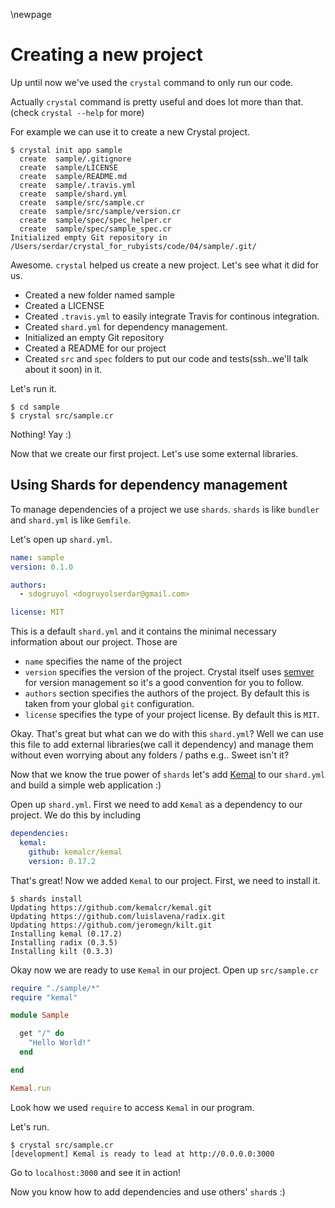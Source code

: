 \newpage

# Creating a new project

Up until now we've used the `crystal` command to only run our code.

Actually `crystal` command is pretty useful and does lot more than that. (check `crystal --help` for more)

For example we can use it to create a new Crystal project.

    $ crystal init app sample
      create  sample/.gitignore
      create  sample/LICENSE
      create  sample/README.md
      create  sample/.travis.yml
      create  sample/shard.yml
      create  sample/src/sample.cr
      create  sample/src/sample/version.cr
      create  sample/spec/spec_helper.cr
      create  sample/spec/sample_spec.cr
    Initialized empty Git repository in /Users/serdar/crystal_for_rubyists/code/04/sample/.git/

Awesome. `crystal` helped us create a new project. Let's see what it did for us.

  - Created a new folder named sample
  - Created a LICENSE
  - Created `.travis.yml` to easily integrate Travis for continous integration.
  - Created `shard.yml` for dependency management.
  - Initialized an empty Git repository
  - Created a README for our project
  - Created `src` and `spec` folders to put our code and tests(ssh..we'll talk about it soon) in it.

Let's run it.

    $ cd sample
    $ crystal src/sample.cr

Nothing! Yay :)

Now that we create our first project. Let's use some external libraries.

## Using Shards for dependency management

To manage dependencies of a project we use `shards`. `shards` is like `bundler` and `shard.yml` is like `Gemfile`.

Let's open up `shard.yml`.

```yaml
name: sample
version: 0.1.0

authors:
  - sdogruyol <dogruyolserdar@gmail.com>

license: MIT
```

This is a default `shard.yml` and it contains the minimal necessary information about our project. Those are

- `name` specifies the name of the project
- `version` specifies the version of the project. Crystal itself uses [semver](http://semver.org/) for version management so it's a good convention for you to follow.
- `authors` section specifies the authors of the project. By default this is taken from your global `git` configuration.
- `license` specifies the type of your project license. By default this is `MIT`.

Okay. That's great but what can we do with this `shard.yml`? Well we can use this file to add external libraries(we call it dependency) and manage them without even
worrying about any folders / paths e.g.. Sweet isn't it?

Now that we know the true power of `shards` let's add [Kemal](https://github.com/sdogruyol/kemal) to our `shard.yml` and build a simple web application :)

Open up `shard.yml`. First we need to add `Kemal` as a dependency to our project. We do this by including

```yaml
dependencies:
  kemal:
    github: kemalcr/kemal
    version: 0.17.2
```

That's great! Now we added `Kemal` to our project. First, we need to install it.

    $ shards install
    Updating https://github.com/kemalcr/kemal.git
    Updating https://github.com/luislavena/radix.git
    Updating https://github.com/jeromegn/kilt.git
    Installing kemal (0.17.2)
    Installing radix (0.3.5)
    Installing kilt (0.3.3)

Okay now we are ready to use `Kemal` in our project. Open up `src/sample.cr`

```ruby
require "./sample/*"
require "kemal"

module Sample

  get "/" do
    "Hello World!"
  end

end

Kemal.run
```

Look how we used `require` to access `Kemal` in our program.

Let's run.

    $ crystal src/sample.cr
    [development] Kemal is ready to lead at http://0.0.0.0:3000

Go to `localhost:3000` and see it in action!

Now you know how to add dependencies and use others' `shard`s :)

